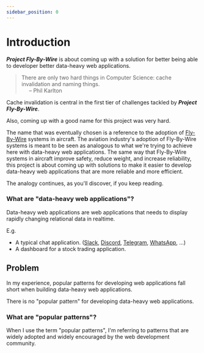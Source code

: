 ```yaml
---
sidebar_position: 0
---
```


# Introduction

_**Project Fly-By-Wire**_ is about coming up with a solution for better being able to developer better data-heavy web applications.

<!-- prettier-ignore -->
> There are only two hard things in Computer Science: cache invalidation and naming things.<br/>
> &nbsp;&nbsp;&nbsp;&nbsp; – Phil Karlton

Cache invalidation is central in the first tier of challenges tackled by _**Project Fly-By-Wire**_.

Also, coming up with a good name for this project was very hard.

The name that was eventually chosen is a reference to the adoption of [Fly-By-Wire](https://en.wikipedia.org/wiki/Fly-by-wire) systems in aircraft. The aviation industry's adoption of Fly-By-Wire systems is meant to be seen as analogous to what we're trying to achieve here with data-heavy web applications. The same way that Fly-By-Wire systems in aircraft improve safety, reduce weight, and increase reliability, this project is about coming up with solutions to make it easier to develop data-heavy web applications that are more reliable and more efficient.

The analogy continues, as you'll discover, if you keep reading.

### What are "data-heavy web applications"?

Data-heavy web applications are web applications that needs to display rapidly changing relational data in realtime.

E.g.

-   A typical chat application. ([Slack](https://slack.com/), [Discord](https://discord.com/), [Telegram](https://telegram.org/), [WhatsApp](https://whatsapp.com/), …)
-   A dashboard for a stock trading application. <!-- TODO: give examples of dashboards for stock trading applications -->

## Problem

In my experience, popular patterns for developing web applications fall short when building data-heavy web applications.

There is no "popular pattern" for developing data-heavy web applications.

### What are "popular patterns"?

When I use the term "popular patterns", I'm referring to patterns that are widely adopted and widely encouraged by the web development community.
